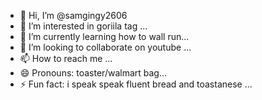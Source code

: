 - 👋 Hi, I’m @samgingy2606
- 👀 I’m interested in goriila tag ...
- 🌱 I’m currently learning how to wall run...
- 💞️ I’m looking to collaborate on youtube ...
- 📫 How to reach me ...
- 😄 Pronouns: toaster/walmart bag...
- ⚡ Fun fact: i speak speak fluent bread and toastanese ...

<!---
samgingy2606/samgingy2606 is a ✨ special ✨ repository because its `README.md` (this file) appears on your GitHub profile.
You can click the Preview link to take a look at your changes.
--->
